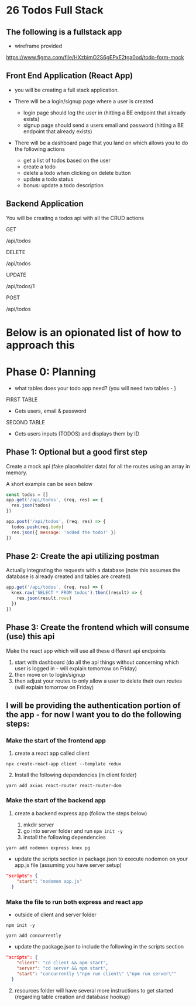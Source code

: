 # 26 Todos Full Stack

## The following is a fullstack app

- wireframe provided

https://www.figma.com/file/HXzbimO2S6gEPxE2tga0od/todo-form-mock

## Front End Application (React App)

- you will be creating a full stack application.

- There will be a login/signup page where a user is created
  - login page should log the user in (hitting a BE endpoint that already exists)
  - signup page should send a users email and password (hitting a BE endpoint that already exists)
- There will be a dashboard page that you land on which allows you to do the following actions

  - get a list of todos based on the user
  - create a todo
  - delete a todo when clicking on delete button
  - update a todo status
  - bonus: update a todo description

## Backend Application

You will be creating a todos api with all the CRUD actions

GET

/api/todos

DELETE

/api/todos

UPDATE

/api/todos/1

POST

/api/todos

# Below is an opionated list of how to approach this

# Phase 0: Planning

- what tables does your todo app need? (you will need two tables - )

FIRST TABLE
  - Gets users, email & password

SECOND TABLE
  - Gets users inputs (TODOS) and displays them by ID

## Phase 1: Optional but a good first step

Create a mock api (fake placeholder data) for all the routes using an array in memory.

A short example can be seen below

```js
const todos = []
app.get('/api/todos', (req, res) => {
  res.json(todos)
})

app.post('/api/todos', (req, res) => {
  todos.push(req.body)
  res.json({ message: 'added the todo!' })
})
```

## Phase 2: Create the api utilizing postman

Actually integrating the requests with a database (note this assumes the database is already created and tables are created)

```js
app.get('/api/todos', (req, res) => {
  knex.raw('SELECT * FROM todos').then((result) => {
    res.json(result.rows)
  })
})
```

## Phase 3: Create the frontend which will consume (use) this api

Make the react app which will use all these different api endpoints

1. start with dashboard (do all the api things without concerning which user is logged in - will explain tomorrow on Friday)
2. then move on to login/signup
3. then adjust your routes to only allow a user to delete their own routes (will explain tomorrow on Friday)

## I will be providing the authentication portion of the app - for now I want you to do the following steps:

### Make the start of the frontend app

1. create a react app called client

`npx create-react-app client --template redux`

2. Install the following dependencies (in client folder)

`yarn add axios react-router react-router-dom`

### Make the start of the backend app

1. create a backend express app (follow the steps below)

   1. mkdir server
   2. go into server folder and run `npm init -y`
   3. install the following dependencies

```bash
yarn add nodemon express knex pg
```

- update the scripts section in package.json to execute nodemon on your app.js file (assuming you have server setup)

```json
"scripts": {
    "start": "nodemon app.js"
  }
```

### Make the file to run both express and react app

- outside of client and server folder

`npm init -y`

`yarn add concurrently`

- update the package.json to include the following in the scripts section

```json
"scripts": {
    "client": "cd client && npm start",
    "server": "cd server && npm start",
    "start": "concurrently \"npm run client\" \"npm run server\""
  }
```

2. resources folder will have several more instructions to get started (regarding table creation and database hookup)
